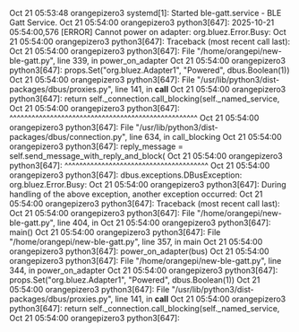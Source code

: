 Oct 21 05:53:48 orangepizero3 systemd[1]: Started ble-gatt.service - BLE Gatt Service.
Oct 21 05:54:00 orangepizero3 python3[647]: 2025-10-21 05:54:00,576 [ERROR] Cannot power on adapter: org.bluez.Error.Busy:
Oct 21 05:54:00 orangepizero3 python3[647]: Traceback (most recent call last):
Oct 21 05:54:00 orangepizero3 python3[647]:   File "/home/orangepi/new-ble-gatt.py", line 339, in power_on_adapter
Oct 21 05:54:00 orangepizero3 python3[647]:     props.Set("org.bluez.Adapter1", "Powered", dbus.Boolean(1))
Oct 21 05:54:00 orangepizero3 python3[647]:   File "/usr/lib/python3/dist-packages/dbus/proxies.py", line 141, in __call__
Oct 21 05:54:00 orangepizero3 python3[647]:     return self._connection.call_blocking(self._named_service,
Oct 21 05:54:00 orangepizero3 python3[647]:            ^^^^^^^^^^^^^^^^^^^^^^^^^^^^^^^^^^^^^^^^^^^^^^^^^^^
Oct 21 05:54:00 orangepizero3 python3[647]:   File "/usr/lib/python3/dist-packages/dbus/connection.py", line 634, in call_blocking
Oct 21 05:54:00 orangepizero3 python3[647]:     reply_message = self.send_message_with_reply_and_block(
Oct 21 05:54:00 orangepizero3 python3[647]:                     ^^^^^^^^^^^^^^^^^^^^^^^^^^^^^^^^^^^^^^^
Oct 21 05:54:00 orangepizero3 python3[647]: dbus.exceptions.DBusException: org.bluez.Error.Busy:
Oct 21 05:54:00 orangepizero3 python3[647]: During handling of the above exception, another exception occurred:
Oct 21 05:54:00 orangepizero3 python3[647]: Traceback (most recent call last):
Oct 21 05:54:00 orangepizero3 python3[647]:   File "/home/orangepi/new-ble-gatt.py", line 404, in <module>
Oct 21 05:54:00 orangepizero3 python3[647]:     main()
Oct 21 05:54:00 orangepizero3 python3[647]:   File "/home/orangepi/new-ble-gatt.py", line 357, in main
Oct 21 05:54:00 orangepizero3 python3[647]:     power_on_adapter(bus)
Oct 21 05:54:00 orangepizero3 python3[647]:   File "/home/orangepi/new-ble-gatt.py", line 344, in power_on_adapter
Oct 21 05:54:00 orangepizero3 python3[647]:     props.Set("org.bluez.Adapter1", "Powered", dbus.Boolean(1))
Oct 21 05:54:00 orangepizero3 python3[647]:   File "/usr/lib/python3/dist-packages/dbus/proxies.py", line 141, in __call__
Oct 21 05:54:00 orangepizero3 python3[647]:     return self._connection.call_blocking(self._named_service,
Oct 21 05:54:00 orangepizero3 python3[647]:
